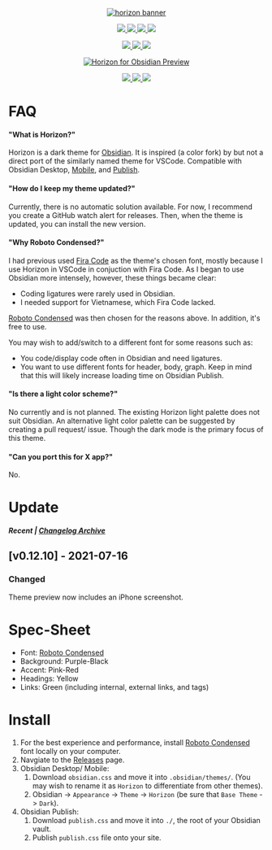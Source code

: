 <p align="center">
  <a href="https://horizontheme.com/">
    <img alt="horizon banner" src="https://i.imgur.com/pwBUCSe.png">
  </a>
</p>

<p align="center">
<a href="https://obsidian.md">
   <img src= "https://img.shields.io/badge/Obsidian-0.12.10-%237E6AD7">
<a href="https://github.com/tylernguyen/obsidian-horizon/issues">
   <img src="https://img.shields.io/github/issues/tylernguyen/obsidian-horizon"/> </a>
<a href="https://github.com/tylernguyen/obsidian-horizon/commits/master"> 
   <img src="https://img.shields.io/github/last-commit/tylernguyen/obsidian-horizon"/> </a>
<a href="https://github.com/tylernguyen/obsidian-horizon/blob/main/LICENSE">
   <img src="https://img.shields.io/badge/License-The%20Unlicense-informational.svg"> </a>
</p>

<p align="center">
<a href="https://damnthattelevision.com/Contact">
   <img src="https://img.shields.io/badge/%40-Contact-FFF27D"> </a>
<a href="https://damnthattelevision.com/Support">
   <img src="https://img.shields.io/badge/%24-Support-E95678.svg"> </a>
<a href="">
   <img src="https://img.shields.io/badge/Contributions-Welcome-orange.svg"> </a>
</p>

<p align="center">
  <a href="https://github.com/tylernguyen/obsidian-horizon/blob/main/assets/preview.png">
    <img alt="Horizon for Obsidian Preview" src="https://github.com/tylernguyen/obsidian-horizon/blob/main/assets/preview.png">
  </a>
</p>

<p align="center">
<a href="https://fonts.google.com/specimen/Roboto+Condensed">
   <img src="https://img.shields.io/badge/Font-Roboto%20Condensed-E95678?style=for-the-badge"> </a>
<a href="https://damnthattelevision.com">
   <img src="https://img.shields.io/badge/-Theme%20Demo-%237E6AD7?style=for-the-badge"> </a>
<a href="https://damnthattelevision.com/Blog/Preview+Horizon+Theme+for+Obsidian">
   <img src="https://img.shields.io/badge/-Stylesheet-FFF27D?style=for-the-badge"> </a>

</p>

# FAQ

#### "What is Horizon?"

Horizon is a dark theme for [Obsidian](https://obsidian.md/). It is inspired (a color fork) by but not a direct port of the similarly named theme for VSCode. Compatible with Obsidian Desktop, [Mobile](https://obsidian.md/mobile), and [Publish](https://obsidian.md/publish). 

#### "How do I keep my theme updated?"
Currently, there is no automatic solution available. For now, I recommend you create a GitHub watch alert for releases. Then, when the theme is updated, you can install the new version.  

#### "Why Roboto Condensed?"

I had previous used [Fira Code](https://github.com/tonsky/FiraCode) as the theme's chosen font, mostly because I use Horizon in VSCode in conjuction with Fira Code. As I began to use Obsidian more intensely, however, these things became clear:
- Coding ligatures were rarely used in Obsidian. 
- I needed support for Vietnamese, which Fira Code lacked.  

[Roboto Condensed](https://fonts.google.com/specimen/Roboto+Condensed) was then chosen for the reasons above. In addition, it's free to use.

You may wish to add/switch to a different font for some reasons such as:
- You code/display code often in Obsidian and need ligatures.
- You want to use different fonts for header, body, graph. Keep in mind that this will likely increase loading time on Obsidian Publish.

#### "Is there a light color scheme?"

No currently and is not planned. The existing Horizon light palette does not suit Obsidian. An alternative light color palette can be suggested by creating a pull request/ issue. Though the dark mode is the primary focus of this theme.  

#### "Can you port this for X app?"

No.

# Update
##### Recent | [Changelog Archive](https://github.com/tylernguyen/obsidian-horizon/blob/master/CHANGELOG.md)

## [v0.12.10] - 2021-07-16

### Changed
Theme preview now includes an iPhone screenshot.  

# Spec-Sheet

- Font: [Roboto Condensed](https://fonts.google.com/specimen/Roboto+Condensed)
- Background: Purple-Black
- Accent: Pink-Red
- Headings: Yellow
- Links: Green (including internal, external links, and tags)

# Install

1. For the best experience and performance, install [Roboto Condensed](https://fonts.google.com/specimen/Roboto+Condensed) font locally on your computer.
2. Navgiate to the [Releases](https://github.com/tylernguyen/obsidian-horizon/releases) page.
3. Obsidian Desktop/ Mobile:
   1. Download `obsidian.css` and move it into `.obsidian/themes/`. (You may wish to rename it as `Horizon` to differentiate from other themes).
   2. Obsidian -> `Appearance` -> `Theme` -> `Horizon` (be sure that `Base Theme` -> `Dark`).
4. Obsidian Publish:
   1. Download `publish.css` and move it into `./`, the root of your Obsidian vault.
   2. Publish `publish.css` file onto your site.
